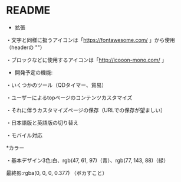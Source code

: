 # README
* 拡張

・文字と同様に扱うアイコンは「https://fontawesome.com/ 」から使用（headerの "<link href="https://use.fontawesome.com/releases/v5.6.1/css/all.css" rel="stylesheet">"）

・ブロックなどに使用するアイコンは「http://icooon-mono.com/ 」


* 開発予定の機能:

・いくつかのツール（QDタイマー、貿易）

・ユーザーによるtopページのコンテンツカスタマイズ

・それに伴うカスタマイズページの保存（URLでの保存が望ましい）

・日本語版と英語版の切り替え

・モバイル対応

*カラー

・基本デザイン3色:白、rgb(47, 61, 97)（青）、rgb(77, 143, 88)（緑）

最終影:rgba(0, 0, 0, 0.377) （ボカすこと）

